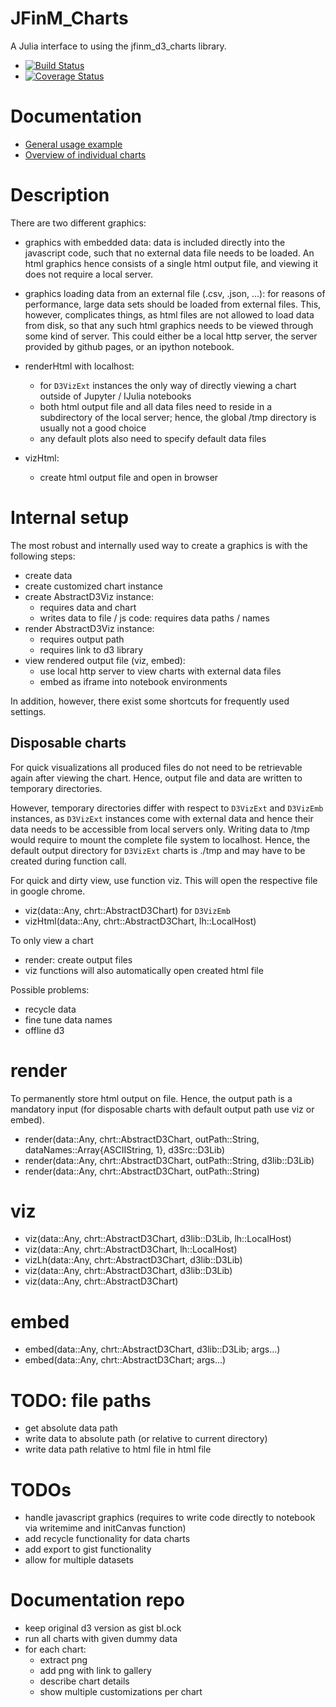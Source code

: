 # JFinM_Charts

A Julia interface to using the jfinm_d3_charts library.

- [![Build Status](https://travis-ci.org/JuliaFinMetriX/JFinM_Charts.svg?branch=master)](https://travis-ci.org/JuliaFinMetriX/JFinM_Charts)
- [![Coverage Status](https://coveralls.io/repos/JuliaFinMetriX/JFinM_Charts/badge.svg)](https://coveralls.io/r/JuliaFinMetriX/JFinM_Charts)

# Documentation
- [General usage example](http://nbviewer.ipython.org/github/JuliaFinMetriX/JFinM_Charts/blob/master/notebooks/JFinM_Charts_usage.ipynb)
- [Overview of individual charts](http://nbviewer.ipython.org/github/JuliaFinMetriX/jfinm_charts_doc/tree/master/tutorials/)

# Description

There are two different graphics:

- graphics with embedded data: data is included directly into the
  javascript code, such that no external data file needs to be loaded.
  An html graphics hence consists of a single html output file, and
  viewing it does not require a local server.
- graphics loading data from an external file (.csv, .json, ...): for
  reasons of performance, large data sets should be loaded from
  external files. This, however, complicates things, as html files are
  not allowed to load data from disk, so that any such html graphics
  needs to be viewed through some kind of server. This could either be
  a local http server, the server provided by github pages, or an
  ipython notebook.


- renderHtml with localhost:
	- for `D3VizExt` instances the only way of directly viewing a chart
     outside of Jupyter / IJulia notebooks
	- both html output file and all data files need to reside in a
     subdirectory of the local server; hence, the global /tmp
     directory is usually not a good choice
	- any default plots also need to specify default data files
- vizHtml:
	- create html output file and open in browser

# Internal setup

The most robust and internally used way to create a graphics is with
the following steps:
- create data
- create customized chart instance
- create AbstractD3Viz instance:
	- requires data and chart
	- writes data to file / js code: requires data paths / names
- render AbstractD3Viz instance:
	- requires output path
	- requires link to d3 library
- view rendered output file (viz, embed):
	- use local http server to view charts with external data files
	- embed as iframe into notebook environments

In addition, however, there exist some shortcuts for frequently used
settings.

## Disposable charts

For quick visualizations all produced files do not need to be
retrievable again after viewing the chart. Hence, output file and data
are written to temporary directories. 

However, temporary directories differ with respect to `D3VizExt` and
`D3VizEmb` instances, as `D3VizExt` instances come with external data
and hence their data needs to be accessible from local servers only.
Writing data to /tmp would require to mount the complete file system
to localhost. Hence, the default output directory for `D3VizExt`
charts is ./tmp and may have to be created during function call.

For quick and dirty view, use function viz. This will open the
respective file in google chrome.
- viz(data::Any, chrt::AbstractD3Chart) for `D3VizEmb`
- vizHtml(data::Any, chrt::AbstractD3Chart, lh::LocalHost)

To only view a chart 

- render: create output files
- viz functions will also automatically open created html file

Possible problems:
- recycle data
- fine tune data names
- offline d3

# render

To permanently store html output on file. Hence, the output path is a
mandatory input (for disposable charts with default output path use
viz or embed).

- render(data::Any, chrt::AbstractD3Chart,
  outPath::String, dataNames::Array{ASCIIString, 1},
  d3Src::D3Lib)
- render(data::Any, chrt::AbstractD3Chart, outPath::String, d3lib::D3Lib)
- render(data::Any, chrt::AbstractD3Chart, outPath::String)

# viz

- viz(data::Any, chrt::AbstractD3Chart, d3lib::D3Lib, lh::LocalHost)
- viz(data::Any, chrt::AbstractD3Chart, lh::LocalHost)
- vizLh(data::Any, chrt::AbstractD3Chart, d3lib::D3Lib)
- viz(data::Any, chrt::AbstractD3Chart, d3lib::D3Lib)
- viz(data::Any, chrt::AbstractD3Chart)

# embed

- embed(data::Any, chrt::AbstractD3Chart, d3lib::D3Lib; args...)
- embed(data::Any, chrt::AbstractD3Chart; args...)

# TODO: file paths
- get absolute data path
- write data to absolute path (or relative to current directory)
- write data path relative to html file in html file

# TODOs
- handle javascript graphics (requires to write code directly to
  notebook via writemime and initCanvas function)
- add recycle functionality for data charts
- add export to gist functionality
- allow for multiple datasets

# Documentation repo
- keep original d3 version as gist bl.ock
- run all charts with given dummy data
- for each chart:
  - extract png
  - add png with link to gallery
  - describe chart details
  - show multiple customizations per chart
